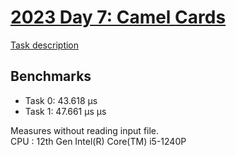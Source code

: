 # [2023 Day 7: Camel Cards](https://adventofcode.com/2023/day/7)

[Task description](./TASKS.md)

## Benchmarks

- Task 0: 43.618 µs
- Task 1: 47.661 µs µs

Measures without reading input file.<br>
CPU : 12th Gen Intel(R) Core(TM) i5-1240P
